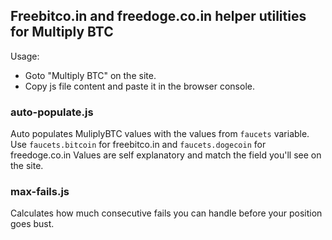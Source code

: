 ## Freebitco.in and freedoge.co.in helper utilities for Multiply BTC

Usage:
- Goto "Multiply BTC" on the site.
- Copy js file content and paste it in the browser console.

### auto-populate.js
Auto populates MuliplyBTC values with the values from `faucets` variable.  
Use `faucets.bitcoin` for freebitco.in and `faucets.dogecoin` for freedoge.co.in
Values are self explanatory and match the field you'll see on the site.

### max-fails.js
Calculates how much consecutive fails you can handle before your position goes bust.